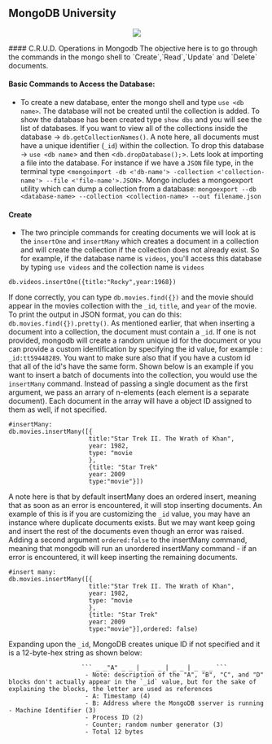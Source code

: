 ## MongoDB University
<p align = "center">
<img src = "http://cdn.rancher.com/wp-content/uploads/2016/01/26001728/mongodb-logo.png">
</p>
#### C.R.U.D. Operations in Mongodb
The objective here is to go through the commands in the mongo shell to `Create`,`Read`,`Update` and `Delete` documents. 

#### Basic Commands to Access the Database:
  
- To create a new database, enter the mongo shell and type `use <db name>`. The database will not be created until the collection is added. To show the database has been created type `show dbs` and you will see the list of databases. If you want to view all of the collections inside the database -> `db.getCollectionNames()`. A note here, all documents must have a unique identifier (`_id`) within the collection. To drop this database -> `use <db name`> and then <`db.dropDatabase();`>. Lets look at importing a file into the database. For instance if we have a `JSON` file type, in the terminal type <`mongoimport -db <'db-name'> -collection <'collection-name'> --file <'file-name'>.JSON`>. Mongo includes a mongoexport utility which can dump a collection from a database: `mongoexport --db <database-name> --collection <collection-name> --out filename.json`

#### Create
- The two principle commands for creating documents we will look at is the `insertOne` and `insertMany` which creates a document in a collection and will create the collection if the collection does not already exist. So for example, if the database name is `videos`, you'll access this database by typing `use videos` and the collection name is `videos`
```
db.videos.insertOne({title:"Rocky",year:1968})
```
If done correctly, you can type `db.movies.find({})` and the movie should appear in the movies collection with the `_id`, `title`, and `year` of the movie. To print the output in JSON format, you can do this: `db.movies.find({}).pretty()`. As mentioned earlier, that when inserting a document into a collection, the document must contain a `_id`. If one is not provided, mongodb will create a random unique id for the document or you can provide a custom identification by specifying the id value, for example : `_id:tt59448289`. You want to make sure also that if you have a custom id that all of the id's have the same form. Shown below is an example if you want to insert a batch of documents into the collection, you would use the `insertMany` command. Instead of passing a single document as the first argument, we pass an arrary of n-elements (each element is a separate document). Each document in the array will have a object ID assigned to them as well, if not specified.

```
#insertMany:
db.movies.insertMany([{
                      title:"Star Trek II. The Wrath of Khan",
                      year: 1982,
                      type: "movie
                      },
                      {title: "Star Trek"
                      year: 2009
                      type:"movie"}])
```
A note here is that by default insertMany does an ordered insert, meaning that as soon as an error is encountered, it will stop inserting documents. An example of this is if you are customizing the `_id` value, you may have an instance where duplicate documents exists. But we may want keep going and insert the rest of the documents even though an error was raised. Adding a second argument `ordered:false` to the insertMany command, meaning that mongodb will run an unordered insertMany command - if an error is encountered, it will keep inserting the remaining documents. 

```
#insert many:
db.movies.insertMany([{
                      title:"Star Trek II. The Wrath of Khan",
                      year: 1982,
                      type: "movie
                      },
                      {title: "Star Trek"
                      year: 2009
                      type:"movie"}],ordered: false)
```

Expanding upon the `_id`, MongoDB creates unique ID if not specified and it is a 12-byte-hex string as shown below:
                        
                        ``` _ _"A" _ _ | _ _ _ | _ _ | _ _ _ ```
                         - Note: description of the "A", "B", "C", and "D" blocks don't actually appear in the `_id` value, but for the sake of explaining the blocks, the letter are used as references
                         - A: Timestamp (4)
                         - B: Address where the MongoDB sserver is running - Machine Identifier (3)
                         - Process ID (2)
                         - Counter; random number generator (3)
                         - Total 12 bytes
